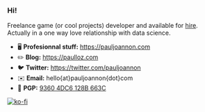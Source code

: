 ### Hi!

Freelance game (or cool projects) developer and available for [hire](https://pauljoannon.com/en_GB/contact).  
Actually in a one way love relationship with data science.

- 🖥️ **Profesionnal stuff:** https://pauljoannon.com
- ✏️ **Blog:** https://paulloz.com
- 🐦 **Twitter:** https://twitter.com/pauljoannon
- ✉️ **Email:** hello{at}󠁀󠁀pauljoannon{dot}com 
- 🔑 **PGP:** [9360 4DC6 128B 663C](https://keys.openpgp.org/vks/v1/by-fingerprint/C4F04ED371BACE1AB056CA7193604DC6128B663C)

[![ko-fi](https://ko-fi.com/img/githubbutton_sm.svg)](https://ko-fi.com/E1E53SKZF)
